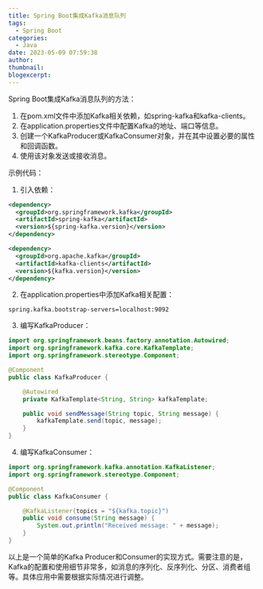 ```yaml
---
title: Spring Boot集成Kafka消息队列
tags:
  - Spring Boot
categories:
  - Java
date: 2023-05-09 07:59:38
author:
thumbnail:
blogexcerpt:
---
```

Spring Boot集成Kafka消息队列的方法：

1. 在pom.xml文件中添加Kafka相关依赖，如spring-kafka和kafka-clients。
2. 在application.properties文件中配置Kafka的地址、端口等信息。
3. 创建一个KafkaProducer或KafkaConsumer对象，并在其中设置必要的属性和回调函数。
4. 使用该对象发送或接收消息。

示例代码：

1. 引入依赖：

```xml
<dependency>
  <groupId>org.springframework.kafka</groupId>
  <artifactId>spring-kafka</artifactId>
  <version>${spring-kafka.version}</version>
</dependency>

<dependency>
  <groupId>org.apache.kafka</groupId>
  <artifactId>kafka-clients</artifactId>
  <version>${kafka.version}</version>
</dependency>
```

2. 在application.properties中添加Kafka相关配置：

```
spring.kafka.bootstrap-servers=localhost:9092
```

3. 编写KafkaProducer：

```java
import org.springframework.beans.factory.annotation.Autowired;
import org.springframework.kafka.core.KafkaTemplate;
import org.springframework.stereotype.Component;

@Component
public class KafkaProducer {

    @Autowired
    private KafkaTemplate<String, String> kafkaTemplate;

    public void sendMessage(String topic, String message) {
        kafkaTemplate.send(topic, message);
    }
}
```

4. 编写KafkaConsumer：

```java
import org.springframework.kafka.annotation.KafkaListener;
import org.springframework.stereotype.Component;

@Component
public class KafkaConsumer {

    @KafkaListener(topics = "${kafka.topic}")
    public void consume(String message) {
        System.out.println("Received message: " + message);
    }
}
```

以上是一个简单的Kafka Producer和Consumer的实现方式。需要注意的是，Kafka的配置和使用细节非常多，如消息的序列化、反序列化、分区、消费者组等。具体应用中需要根据实际情况进行调整。
